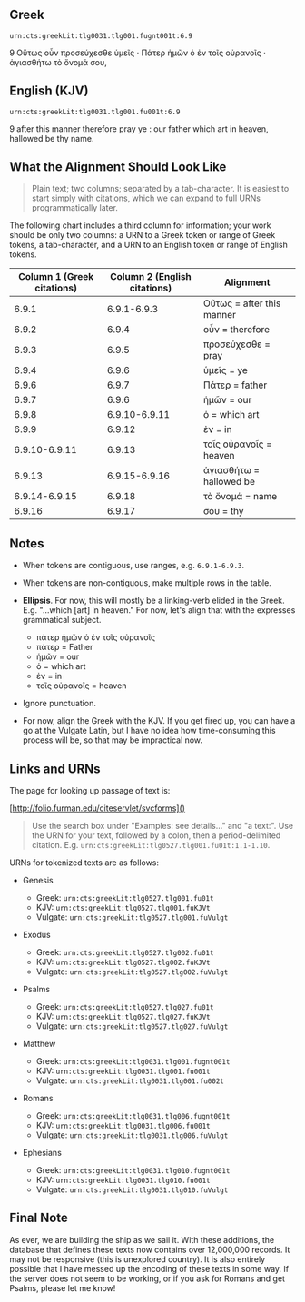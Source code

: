 

## Greek

`urn:cts:greekLit:tlg0031.tlg001.fugnt001t:6.9`

9 Οὕτως οὖν προσεύχεσθε ὑμεῖς · Πάτερ ἡμῶν ὁ ἐν τοῖς οὐρανοῖς · ἁγιασθήτω τὸ ὄνομά σου,

## English (KJV)

`urn:cts:greekLit:tlg0031.tlg001.fu001t:6.9`

9 after this manner therefore pray ye : our father which art in heaven, hallowed be thy name.

## What the Alignment Should Look Like

> Plain text; two columns; separated by a tab-character. It is easiest to start simply with citations, which we can expand to full URNs programmatically later.

The following chart includes a third column for information; your work should be only two columns: a URN to a Greek token or range of Greek tokens, a tab-character, and a URN to an English token or range of English tokens.

| Column 1 (Greek citations) | Column 2 (English citations) | Alignment |
|---|---|---|
| 6.9.1 | 6.9.1-6.9.3 | Οὕτως =  after this manner |
| 6.9.2 | 6.9.4 | οὖν = therefore |
6.9.3 | 6.9.5 | προσεύχεσθε = pray |
6.9.4 | 6.9.6 | ὑμεῖς = ye |
6.9.6 | 6.9.7 | Πάτερ = father |
6.9.7 | 6.9.6 | ἡμῶν = our |
6.9.8 | 6.9.10-6.9.11 | ὁ = which art |
6.9.9 | 6.9.12 | ἐν = in |
6.9.10-6.9.11 | 6.9.13 | τοῖς οὐρανοῖς = heaven |
6.9.13 | 6.9.15-6.9.16 | ἁγιασθήτω = hallowed be |
6.9.14-6.9.15 | 6.9.18 | τὸ ὄνομά = name |
6.9.16 | 6.9.17 | σου = thy |

## Notes

- When tokens are contiguous, use ranges, e.g. `6.9.1-6.9.3`.
- When tokens are non-contiguous, make multiple rows in the table.
- **Ellipsis**. For now, this will mostly be a linking-verb elided in the Greek. E.g. "…which [art] in heaven." For now, let's align that with the expresses grammatical subject.

	- πάτερ ἡμῶν ὁ ἐν τοῖς οὐρανοῖς  
	- πάτερ = Father
	- ἡμῶν = our
	- ὁ = which art
	- ἐν = in	
	- τοῖς οὐρανοῖς = heaven

- Ignore punctuation.
- For now, align the Greek with the KJV. If you get fired up, you can have a go at the Vulgate Latin, but I have no idea how time-consuming this process will be, so that may be impractical now.

## Links and URNs

The page for looking up passage of text is:

[http://folio.furman.edu/citeservlet/svcforms]()

> Use the search box under "Examples: see details…" and "a text:". Use the URN for your text, followed by a colon, then a period-delimited citation. E.g. `urn:cts:greekLit:tlg0527.tlg001.fu01t:1.1-1.10`.

URNs for tokenized texts are as follows:

- Genesis

	- Greek: `urn:cts:greekLit:tlg0527.tlg001.fu01t`
	- KJV: `urn:cts:greekLit:tlg0527.tlg001.fuKJVt`
	- Vulgate: `urn:cts:greekLit:tlg0527.tlg001.fuVulgt`

- Exodus

	- Greek: `urn:cts:greekLit:tlg0527.tlg002.fu01t`
	- KJV: `urn:cts:greekLit:tlg0527.tlg002.fuKJVt`
	- Vulgate: `urn:cts:greekLit:tlg0527.tlg002.fuVulgt`

- Psalms

	- Greek: `urn:cts:greekLit:tlg0527.tlg027.fu01t`
	- KJV: `urn:cts:greekLit:tlg0527.tlg027.fuKJVt`
	- Vulgate: `urn:cts:greekLit:tlg0527.tlg027.fuVulgt`

- Matthew

	- Greek: `urn:cts:greekLit:tlg0031.tlg001.fugnt001t`
	- KJV: `urn:cts:greekLit:tlg0031.tlg001.fu001t`
	- Vulgate: `urn:cts:greekLit:tlg0031.tlg001.fu002t`

- Romans

	- Greek: `urn:cts:greekLit:tlg0031.tlg006.fugnt001t`
	- KJV: `urn:cts:greekLit:tlg0031.tlg006.fu001t`
	- Vulgate: `urn:cts:greekLit:tlg0031.tlg006.fuVulgt`

- Ephesians

	- Greek: `urn:cts:greekLit:tlg0031.tlg010.fugnt001t`
	- KJV: `urn:cts:greekLit:tlg0031.tlg010.fu001t`
	- Vulgate: `urn:cts:greekLit:tlg0031.tlg010.fuVulgt`

## Final Note

As ever, we are building the ship as we sail it. With these additions, the database that defines these texts now contains over 12,000,000 records. It may not be responsive (this is unexplored country). It is also entirely possible that I have messed up the encoding of these texts in some way. If the server does not seem to be working, or if you ask for Romans and get Psalms, please let me know!
